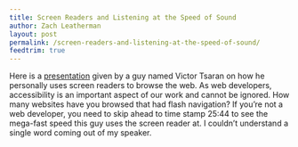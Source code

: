 ```yaml
---
title: Screen Readers and Listening at the Speed of Sound
author: Zach Leatherman
layout: post
permalink: /screen-readers-and-listening-at-the-speed-of-sound/
feedtrim: true
---
```


Here is a [presentation][1] given by a guy named Victor Tsaran on how he personally uses screen readers to browse the web. As web developers, accessibility is an important aspect of our work and cannot be ignored. How many websites have you browsed that had flash navigation? If you’re not a web developer, you need to skip ahead to time stamp 25:44 to see the mega-fast speed this guy uses the screen reader at. I couldn’t understand a single word coming out of my speaker.

 [1]: http://yuiblog.com/blog/2007/05/14/video-intro-to-screenreaders/
